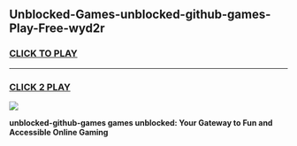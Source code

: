 
## Unblocked-Games-unblocked-github-games-Play-Free-wyd2r
<h3>
<a href="https://premium76.site?title=unblocked-github-games&ref=19M">CLICK TO PLAY</a></h3>
<hr>

<h3>
<a href="https://premium76.site?title=unblocked-github-games&ref=19M">CLICK 2 PLAY</a>
  
</h3>

<a href="https://premium76.site?title=unblocked-github-games&ref=19M"><img src="https://clearcache.store/games.png"></a>


**unblocked-github-games games unblocked: Your Gateway to Fun and Accessible Online Gaming**
